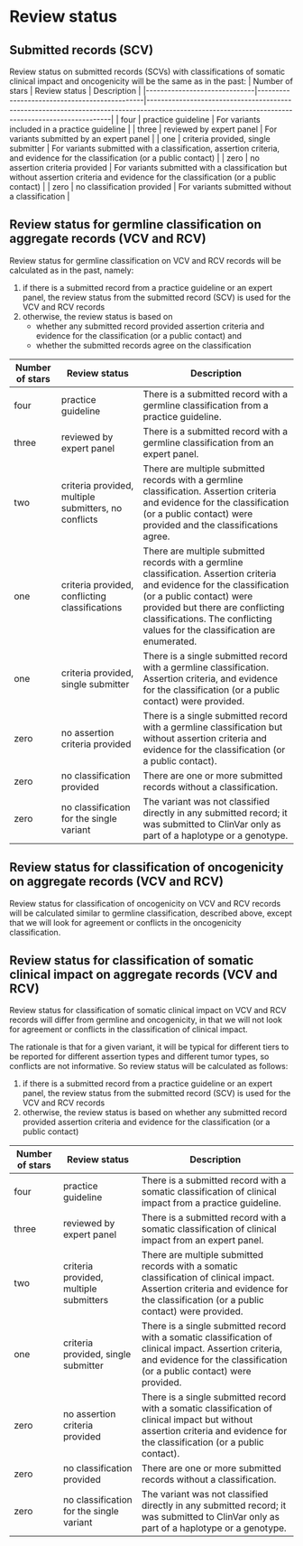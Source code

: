 # Review status 

## Submitted records (SCV)
Review status on submitted records (SCVs) with classifications of somatic clinical impact and oncogenicity will be the same as in the past:
|   Number of stars   |     Review status                       |     Description                                                                                                                             |
|------------------------------|----------------------------------------------|--------------------------------------------------------------------------------------------------------------------------------------------------|
|     four                     |     practice   guideline                     |     For variants   included in a practice guideline                                                                                              |
|     three                    |     reviewed by   expert panel               |     For variants   submitted by an expert panel                                                                                                  |
|     one                      |     criteria   provided, single submitter    |     For variants   submitted with a classification, assertion criteria, and evidence for the   classification (or a public contact)              |
|     zero                     |     no assertion   criteria provided         |     For variants submitted   with a classification but without assertion criteria and evidence for the   classification (or a public contact)    |
|     zero                     |     no classification  provided                  |     For variants   submitted without a classification                                                                                            |


## Review status for germline classification on aggregate records (VCV and RCV)

Review status for germline classification on VCV and RCV records will be calculated as in the past, namely:
1. if there is a submitted record from a practice guideline or an expert panel, the review status from the submitted record (SCV) is used for the VCV and RCV records
2. otherwise, the review status is based on
    * whether any submitted record provided assertion criteria and evidence for the classification (or a public contact) and
    * whether the submitted records agree on the classification

|     Number of   stars    |     Review status                                             |     Description                                                                                                                                                                                                                                                                       |
|--------------------------|---------------------------------------------------------------|---------------------------------------------------------------------------------------------------------------------------------------------------------------------------------------------------------------------------------------------------------------------------------------|
|     four                 |     practice   guideline                                      |     There is a   submitted record with a germline classification from a practice guideline.                                                                                                                                                                                           |
|     three                |     reviewed by   expert panel                                |     There is a   submitted record with a germline classification from an expert panel.                                                                                                                                                                                                |
|     two                  |     criteria   provided, multiple submitters, no conflicts    |     There are multiple   submitted records with a germline classification. Assertion criteria and   evidence for the classification (or a public contact) were provided and the   classifications agree.                                                                              |
|     one                  |     criteria   provided, conflicting classifications          |     There are multiple submitted records with a germline   classification. Assertion criteria and evidence for the classification (or a   public contact) were provided but there are conflicting classifications. The conflicting   values for the classification are enumerated.    |
|     one                  |     criteria   provided, single submitter                     |     There is a   single submitted record with a germline classification. Assertion criteria,   and evidence for the classification (or a public contact) were provided.                                                                                                               |
|     zero                 |     no assertion   criteria provided                          |     There is a   single submitted record with a germline classification but without assertion   criteria and evidence for the classification (or a public contact).                                                                                                                   |
|     zero                 |     no classification  provided                                   |     There are one   or more submitted records without a classification.                                                                                                                                                                                                               |
|     zero                 |     no classification for the single variant                 |     The variant   was not classified directly in any submitted record; it was submitted to   ClinVar only as part of a haplotype or a genotype.                                                                                                                                       |



## Review status for classification of oncogenicity on aggregate records (VCV and RCV)

Review status for classification of oncogenicity on VCV and RCV records will be calculated similar to germline classification, described above, except that we will look for agreement or conflicts in the oncogenicity classification.

## Review status for classification of somatic clinical impact on aggregate records (VCV and RCV)

Review status for classification of somatic clinical impact on VCV and RCV records will differ from germline and oncogenicity, in that we will not look for agreement or conflicts in the classification of clinical impact.

The rationale is that for a given variant, it will be typical for different tiers to be reported for different assertion types and different tumor types, so conflicts are not informative. 
So review status will be calculated as follows:
1. if there is a submitted record from a practice guideline or an expert panel, the review status from the submitted record (SCV) is used for the VCV and RCV records
2.  otherwise, the review status is based on whether any submitted record provided assertion criteria and evidence for the classification (or a public contact)

|     Number of   stars    |     Review status                               |     Description                                                                                                                                                                                  |
|--------------------------|-------------------------------------------------|--------------------------------------------------------------------------------------------------------------------------------------------------------------------------------------------------|
|     four                 |     practice   guideline                        |     There is a   submitted record with a somatic classification of clinical impact from a   practice guideline.                                                                                  |
|     three                |     reviewed by   expert panel                  |     There is a   submitted record with a somatic classification of clinical impact from an   expert panel.                                                                                       |
|     two                  |     criteria   provided, multiple submitters    |     There are multiple   submitted records with a somatic classification of clinical impact. Assertion   criteria and evidence for the classification (or a public contact) were   provided.     |
|     one                  |     criteria   provided, single submitter       |     There is a   single submitted record with a somatic classification of clinical impact. Assertion   criteria, and evidence for the classification (or a public contact) were   provided.      |
|     zero                 |     no assertion   criteria provided            |     There is a   single submitted record with a somatic classification of clinical impact but   without assertion criteria and evidence for the classification (or a public   contact).          |
|     zero                 |     no classification provided                  |     There are one   or more submitted records without a classification.                                                                                                                          |
|     zero                 |     no classification for the single variant    |     The variant   was not classified directly in any submitted record; it was submitted to   ClinVar only as part of a haplotype or a genotype.                                                  |




